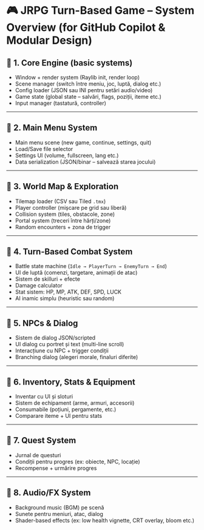 
# 🎮 JRPG Turn-Based Game – System Overview (for GitHub Copilot & Modular Design)

## 🔹 1. Core Engine (basic systems)
- Window + render system (Raylib init, render loop)
- Scene manager (switch între meniu, joc, luptă, dialog etc.)
- Config loader (JSON sau INI pentru setări audio/video)
- Game state (global state – salvări, flags, poziții, iteme etc.)
- Input manager (tastatură, controller)

---

## 🔹 2. Main Menu System
- Main menu scene (new game, continue, settings, quit)
- Load/Save file selector
- Settings UI (volume, fullscreen, lang etc.)
- Data serialization (JSON/binar – salvează starea jocului)

---

## 🔹 3. World Map & Exploration
- Tilemap loader (CSV sau Tiled `.tmx`)
- Player controller (mișcare pe grid sau liberă)
- Collision system (tiles, obstacole, zone)
- Portal system (treceri între hărți/zone)
- Random encounters + zona de trigger

---

## 🔹 4. Turn-Based Combat System
- Battle state machine (`Idle → PlayerTurn → EnemyTurn → End`)
- UI de luptă (comenzi, targetare, animații de atac)
- Sistem de skilluri + efecte
- Damage calculator
- Stat sistem: HP, MP, ATK, DEF, SPD, LUCK
- AI inamic simplu (heuristic sau random)

---

## 🔹 5. NPCs & Dialog
- Sistem de dialog JSON/scripted
- UI dialog cu portret și text (multi-line scroll)
- Interacțiune cu NPC + trigger condiții
- Branching dialog (alegeri morale, finaluri diferite)

---

## 🔹 6. Inventory, Stats & Equipment
- Inventar cu UI și sloturi
- Sistem de echipament (arme, armuri, accesorii)
- Consumabile (poțiuni, pergamente, etc.)
- Comparare iteme + UI pentru stats

---

## 🔹 7. Quest System
- Jurnal de questuri
- Condiții pentru progres (ex: obiecte, NPC, locație)
- Recompense + urmărire progres

---

## 🔹 8. Audio/FX System
- Background music (BGM) pe scenă
- Sunete pentru meniuri, atac, dialog
- Shader-based effects (ex: low health vignette, CRT overlay, bloom etc.)
